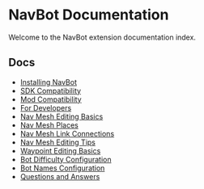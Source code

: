 # NavBot Documentation

Welcome to the NavBot extension documentation index.

## Docs

- [Installing NavBot]
- [SDK Compatibility]
- [Mod Compatibility]
- [For Developers]
- [Nav Mesh Editing Basics]
- [Nav Mesh Places]
- [Nav Mesh Link Connections]
- [Nav Mesh Editing Tips]
- [Waypoint Editing Basics]
- [Bot Difficulty Configuration]
- [Bot Names Configuration]
- [Questions and Answers]

<!-- Links -->
[SDK Compatibility]: SDKS.md
[Mod Compatibility]: MODS.md
[Installing NavBot]: INSTALL.md
[Nav Mesh Editing Basics]: NAVMESH_BASIC_EDITING.md
[Waypoint Editing Basics]: WAYPOINT_BASICS.md
[For Developers]: developers/README.md
[Questions and Answers]: QAA.md
[Nav Mesh Places]: NAVMESH_PLACES.md
[Nav Mesh Link Connections]: NAVMESH_LINKS.md
[Nav Mesh Editing Tips]: NAVMESH_EDITING_TIPS.md
[Bot Names Configuration]: BOT_NAMES.md
[Bot Difficulty Configuration]: BOT_DIFFICULTY_PROFILES.md